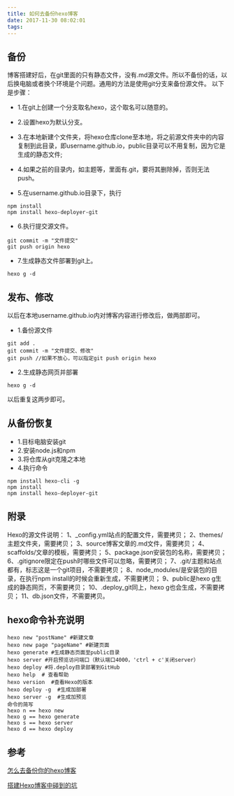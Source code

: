 ```yaml
---
title: 如何去备份hexo博客
date: 2017-11-30 08:02:01
tags:
---
```

## 备份

博客搭建好后，在git里面的只有静态文件，没有.md源文件。所以不备份的话，以后换电脑或者换个环境是个问题。通用的方法是使用git分支来备份源文件。
以下是步骤：

* 1.在git上创建一个分支取名hexo，这个取名可以随意的。

* 2.设置hexo为默认分支。

* 3.在本地新建个文件夹，将hexo仓库clone至本地，将之前源文件夹中的内容复制到此目录，即username.github.io，public目录可以不用复制，因为它是生成的静态文件;

* 4.如果之前的目录内，如主题等，里面有.git，要将其删除掉，否则无法push。

* 5.在username.github.io目录下，执行
```
npm install
npm install hexo-deployer-git
```

* 6.执行提交源文件。
```git add
git commit -m "文件提交"
git push origin hexo
```

* 7.生成静态文件部署到git上。
```
hexo g -d
```

## 发布、修改
以后在本地username.github.io内对博客内容进行修改后，做两部即可。

* 1.备份源文件
```
git add .
git commit -m "文件提交、修改"
git push //如果不放心，可以指定git push origin hexo
```

* 2.生成静态网页并部署
```
hexo g -d
```
以后重复这两步即可。

## 从备份恢复
* 1.目标电脑安装git
* 2.安装node.js和npm
* 3.将仓库从git克隆之本地
* 4.执行命令
```
npm install hexo-cli -g
npm install
npm install hexo-deployer-git
```

## 附录
Hexo的源文件说明：
1、_config.yml站点的配置文件，需要拷贝；
2、themes/主题文件夹，需要拷贝；
3、source博客文章的.md文件，需要拷贝；
4、scaffolds/文章的模板，需要拷贝；
5、package.json安装包的名称，需要拷贝；
6、.gitignore限定在push时哪些文件可以忽略，需要拷贝；
7、.git/主题和站点都有，标志这是一个git项目，不需要拷贝；
8、node_modules/是安装包的目录，在执行npm install的时候会重新生成，不需要拷贝；
9、public是hexo g生成的静态网页，不需要拷贝；
10、.deploy_git同上，hexo g也会生成，不需要拷贝；
11、db.json文件，不需要拷贝。

## hexo命令补充说明
```
hexo new "postName" #新建文章
hexo new page "pageName" #新建页面
hexo generate #生成静态页面至public目录
hexo server #开启预览访问端口（默认端口4000，'ctrl + c'关闭server）
hexo deploy #将.deploy目录部署到GitHub
hexo help  # 查看帮助
hexo version  #查看Hexo的版本
hexo deploy -g  #生成加部署
hexo server -g  #生成加预览
命令的简写
hexo n == hexo new
hexo g == hexo generate
hexo s == hexo server
hexo d == hexo deploy
```

## 参考
[怎么去备份你的hexo博客](http://www.jianshu.com/p/baab04284923)

[搭建Hexo博客中碰到的坑](http://www.jianshu.com/p/a2fe56d11c4f)